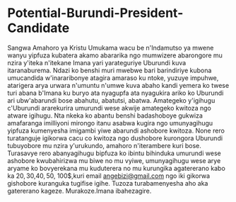 # Potential-Burundi-President-Candidate
Sangwa Amahoro ya Kristu Umukama wacu be n'Indamutso ya mwene wanyu yipfuza kubatera akamo abararika ngo mumwizere abarongore mu nzira y'iteka n'itekane Imana yari yarateguriye Uburundi kuva itaranaburema. Ndazi ko benshi muri mwebwe bari barindiriye kubona umucandida w'inararibonye atagira amaraso ku ntoke, yuzuye impuhwe, atarigera arya urwara n'umuntu n'umwe kuva abaho kandi yemera ko twese turi abana b'Imana ku buryo ata nyagupfa ata nyagukira ariko ko Uburundi ari ubw'abarundi bose abahutu, abatutsi, abatwa.
Amategeko y'igihugu c'Uburundi ararekurira umurundi wese akwije amategeko kwitoza ngo atware igihugu. Nta nkeka ko abantu benshi badashoboye gukwiza amafaranga imilliyoni mirongo itanu asabwa kugira ngo umunyagihugu yipfuza kumenyesha imigambi yiwe abarundi ashobore kwitoza. None rero turatanguje igikorwa cacu co kwitoza ngo dushobore kurongora Uburundi tubuyobore mu nzira y'urukundo, amahoro n'iterambere kuri bose. 
Turasavye rero abanyagihugu bipfuza ko ibintu bihinduka umurundi wese ashobore kwubahirizwa mu biwe no mu vyiwe, umunyagihugu wese arye aryame ko bovyerekana mu kuduterera no mu kurungika agatererano kabo ka 20$, 30$,40$,50$, 100$,kuri email angebizi@gmail.com ngo iki gikorwa gishobore kuranguka tugifise igihe. Tuzoza turabamenyesha aho aka gatererano kageze.  Murakoze.Imana ibahezagire.
